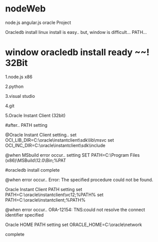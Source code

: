 # nodeWeb
node.js angular.js oracle Project


Oracledb install
linux install is easy..
but, window is difficult...
PATH...

# window oracledb install ready ~~!  32Bit
1.node.js x86

2.python

3.visual studio

4.git

5.Oracle Instant Client (32bit)



#after.. PATH setting

@Oracle Instant Client setting..
set OCI_LIB_DIR=C:\oracle\instantclient\sdk\lib\msvc
set OCI_INC_DIR=C:\oracle\instantclient\sdk\include

@when MSbuild error occur..  setting
SET PATH=C:\Program Files (x86)\MSBuild\12.0\Bin;%PAT

#oracledb install complete

@when error occur..
Error: The specified procedure could not be found.

Oracle Instant Client PATH setting
set PATH=C:\oracle\instantclient\vc12;%PATH%
set PATH=C:\oracle\instantclient;%PATH%

@when error occur..
ORA-12154: TNS:could not resolve the connect identifier specified

Oracle HOME PATH setting
set ORACLE_HOME=C:\oracle\network

complete

